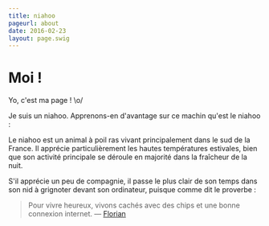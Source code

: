 ```yaml
---
title: niahoo
pageurl: about
date: 2016-02-23
layout: page.swig
---
```


# Moi !

Yo, c'est ma page ! \o/

Je suis un niahoo. Apprenons-en d'avantage sur ce machin qu'est le niahoo :

Le niahoo est un animal à poil ras vivant principalement dans le sud de la France. Il apprécie particulièrement les hautes températures estivales, bien que son activité principale se déroule en majorité dans la fraîcheur de la nuit.

S'il apprécie un peu de compagnie, il passe le plus clair de son temps dans son nid à grignoter devant son ordinateur, puisque comme dit le proverbe :

> Pour vivre heureux, vivons cachés avec des chips et une bonne connexion internet.
> — [Florian](https://fr.wikipedia.org/wiki/Jean-Pierre_Claris_de_Florian)

